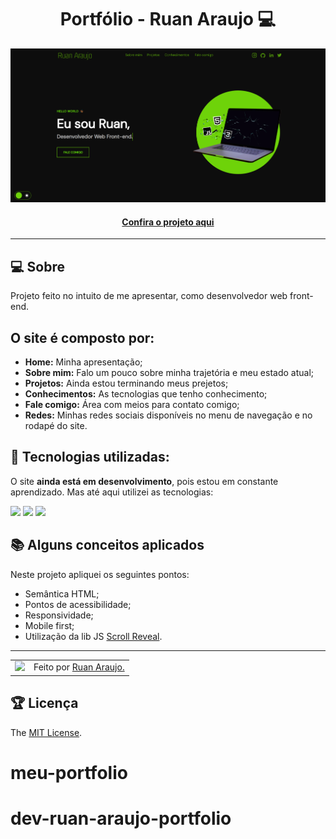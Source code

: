 <h1 align="center">Portfólio - Ruan Araujo 💻</h1>

![Imagem do projeto finalizado](assets/images/tela-principal.PNG)

<h4 align="center"><a href="https://portfolio-do-ruan-araujo.netlify.app/">Confira o projeto aqui</a></h4>

---

## 💻 Sobre

Projeto feito no intuito de me apresentar, como desenvolvedor web front-end.

##  O site é composto por:

- **Home:** Minha apresentação;
- **Sobre mim:** Falo um pouco sobre minha trajetória e meu estado atual;
- **Projetos:** Ainda estou terminando meus prejetos;
- **Conhecimentos:** As tecnologias que tenho conhecimento;
- **Fale comigo:** Área com meios para contato comigo;
- **Redes:** Minhas redes sociais disponíveis no menu de navegação e no rodapé do site.

## 🧠 Tecnologias utilizadas:

O site **ainda está em desenvolvimento**, pois estou em constante aprendizado. Mas até aqui utilizei as tecnologias:

<div>
    <img src="https://img.shields.io/badge/HTML5-E34F26?style=for-the-badge&logo=html5&logoColor=white" />
    <img src="https://img.shields.io/badge/CSS3-1572B6?style=for-the-badge&logo=css3&logoColor=white" />
    <img src="https://img.shields.io/badge/JavaScript-F7DF1E?style=for-the-badge&logo=javascript&logoColor=black" />
</div>

## 📚 Alguns conceitos aplicados

Neste projeto apliquei os seguintes pontos:
+ Semântica HTML;
+ Pontos de acessibilidade;
+ Responsividade;
+ Mobile first;
+ Utilização da lib JS <a href="https://scrollrevealjs.org">Scroll Reveal</a>.

---

<table>
  <tr>
    <td>
      <img src="https://avatars.githubusercontent.com/u/133602071?v=4" width="100px" />
    </td>
    <td>
      Feito por <a href="https://github.com/ruan1araujo">Ruan Araujo.</a> 
    </td>
  </tr>
</table>

## 🏆 Licença

The [MIT License](./LICENSE).
# meu-portfolio
# dev-ruan-araujo-portfolio
